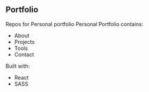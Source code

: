 ## Portfolio

Repos for Personal portfolio
Personal Portfolio contains:
 - About
 - Projects
 - Tools
 - Contact

Built with:
 - React
 - SASS

